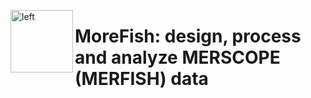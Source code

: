 

<img
  src="https://github.com/jksr/morefish/assets/2994580/84cae6fa-e3dd-4349-82c8-6de2f50b35bb"
  align="left" width="100" alt="left"
/>

# MoreFish: design, process and analyze MERSCOPE (MERFISH) data
